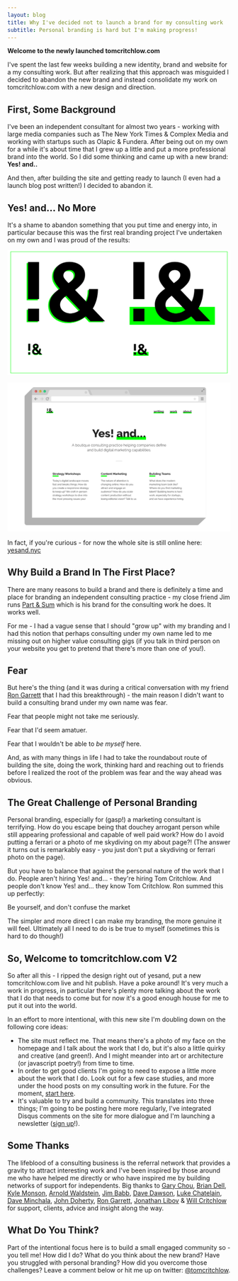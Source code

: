```yaml
---
layout: blog
title: Why I've decided not to launch a brand for my consulting work
subtitle: Personal branding is hard but I'm making progress!
--- 
```


**Welcome to the newly launched tomcritchlow.com**

I've spent the last few weeks building a new identity, brand and website for a my consulting work. But after realizing that this approach was misguided I decided to abandon the new brand and instead consolidate my work on tomcritchlow.com with a new design and direction.

## First, Some Background

I've been an independent consultant for almost two years - working with large media companies such as The New York Times & Complex Media and working with startups such as Olapic & Fundera. After being out on my own for a while it's about time that I grew up a little and put a more professional brand into the world. So I did some thinking and came up with a new brand: **Yes! and..**

And then, after building the site and getting ready to launch (I even had a launch blog post written!) I decided to abandon it.

## Yes! and... No More

It's a shame to abandon something that you put time and energy into, in particular because this was the first real branding project I've undertaken on my own and I was proud of the results:

![](/images/yesandlogos.png)

![](/images/yesandbrowser.png)

In fact, if you're curious -  for now the whole site is still online here: [yesand.nyc](http://yesand.nyc)

## Why Build a Brand In The First Place?

There are many reasons to build a brand and there is definitely a time and place for branding an independent consulting practice - my close friend Jim runs [Part & Sum](http://www.partandsum.com) which is his brand for the consulting work he does. It works well.

For me - I had a vague sense that I should "grow up" with my branding and I had this notion that perhaps consulting under my own name led to me missing out on higher value consulting gigs (if you talk in third person on your website you get to pretend that there's more than one of you!).

## Fear

But here's the thing (and it was during a critical conversation with my friend [Ron Garrett](http://rongarrett.co) that I had this breakthrough) - the main reason I didn't want to build a consulting brand under my own name was fear.

Fear that people might not take me seriously.

Fear that I'd seem amatuer.

Fear that I wouldn't be able to *be myself* here.

And, as with many things in life I had to take the roundabout route of building the site, doing the work, thinking hard and reaching out to friends before I realized the root of the problem was fear and the way ahead was obvious.

## The Great Challenge of Personal Branding

Personal branding, especially for (gasp!) a marketing consultant is terrifying. How do you escape being that douchey arrogant person while still appearing professional and capable of well paid work? How do I avoid putting a ferrari or a photo of me skydiving on my about page?! (The answer it turns out is remarkably easy - you just don't put a skydiving or ferrari photo on the page).

But you have to balance that against the personal nature of the work that I do. People aren't hiring Yes! and... - they're hiring Tom Critchlow. And people don't know Yes! and... they know Tom Critchlow. Ron summed this up perfectly:

<div class="quotebox">
Be yourself, and don't confuse the market
</div>

The simpler and more direct I can make my branding, the more genuine it will feel. Ultimately all I need to do is be true to myself (sometimes this is hard to do though!)

## So, Welcome to tomcritchlow.com V2

So after all this - I ripped the design right out of yesand, put a new tomcritchlow.com live and hit publish. Have a poke around! It's very much a work in progress, in particular there's plenty more talking about the work that I do that needs to come but for now it's a good enough house for me to put it out into the world.

In an effort to more intentional, with this new site I'm doubling down on the following core ideas:

- The site must reflect me. That means there's a photo of my face on the homepage and I talk about the work that I do, but it's also a little quirky and creative (and green!). And I might meander into art or architecture (or javascript poetry!) from time to time.
- In order to get good clients I'm going to need to expose a little more about the work that I do. Look out for a few case studies, and more under the hood posts on my consulting work in the future. For the moment, [start here](/consulting).
- It's valuable to try and build a community. This translates into three things; I'm going to be posting here more regularly, I've integrated Disqus comments on the site for more dialogue and I'm launching a newsletter ([sign up](http://tinyletter.com/tomcritchlow)!).

## Some Thanks

The lifeblood of a consulting business is the referral network that provides a gravity to attract interesting work and I've been inspired by those around me who have helped me directly or who have inspired me by building networks of support for independents. Big thanks to [Gary Chou](http://orbital.nyc/), [Brian Dell](https://twitter.com/itsbdell), [Kyle Monson](https://twitter.com/kmonson), [Arnold Waldstein](http://arnoldwaldstein.com/), [Jim Babb](http://www.partandsum.com/), [Dave Dawson](http://www.iamdavedawson.com/), [Luke Chatelain](https://twitter.com/lukechatelain), [Dave Minchala](https://twitter.com/daveminchala), [John Doherty](http://www.johnfdoherty.com/), [Ron Garrett](http://www.rongarrett.co/), [Jonathan Libov](http://whoo.ps/) & [Will Critchlow](https://twitter.com/willcritchlow) for support, clients, advice and insight along the way.

## What Do You Think?

Part of the intentional focus here is to build a small engaged community so - you tell me! How did I do? What do you think about the new brand? Have you struggled with personal branding? How did you overcome those challenges? Leave a comment below or hit me up on twitter: [@tomcritchlow](http://twitter.com/tomcritchlow).
